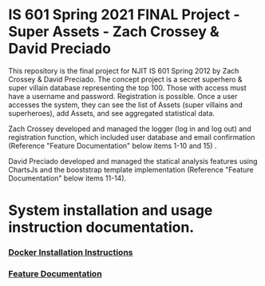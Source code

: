 # IS 601 Spring 2021 FINAL Project - Super Assets - Zach Crossey  & David Preciado

This repository is the final project for NJIT IS 601 Spring 2012 by Zach Crossey & David Preciado. The concept project is a secret superhero & super villain database representing the top 100. Those with access must have a username and password. Registration is possible. Once a user accesses the system, they can see the list of Assets (super villains and superheroes), add Assets, and see aggregated statistical data.

Zach Crossey developed and managed the logger (log in and log out) and registration function, which included user database and email confirmation (Reference "Feature Documentation" below items 1-10 and 15) .

David Preciado developed and managed the statical analysis features using ChartsJs and the booststrap template implementation (Reference "Feature Documentation" below items 11-14).

# System installation and usage instruction documentation. 
### [Docker Installation Instructions](Installation_instructions_for_using_the_app_with_Docker_Document.pdf)
### [Feature Documentation](Documentation_for_IS601_Final_Team_Project.pdf)
